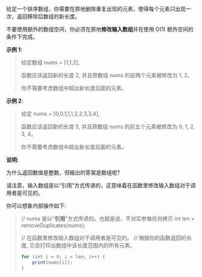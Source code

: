 给定一个排序数组，你需要在原地删除重复出现的元素，使得每个元素只出现一次，返回移除后数组的新长度。

不要使用额外的数组空间，你必须在原地**修改输入数组**并在使用 O(1) 额外空间的条件下完成。

**示例 1:**

> 给定数组 nums = [1,1,2],
> 
> 函数应该返回新的长度 2, 并且原数组 nums 的前两个元素被修改为 1, 2。
> 
> 你不需要考虑数组中超出新长度后面的元素。

**示例 2**:

> 给定 nums = [0,0,1,1,1,2,2,3,3,4],
> 
> 函数应该返回新的长度 5, 并且原数组 nums 的前五个元素被修改为 0, 1, 2, 3, 4。
> 
> 你不需要考虑数组中超出新长度后面的元素。

**说明:**

为什么返回数值是整数，但输出的答案是数组呢?

请注意，输入数组是以“引用”方式传递的，这意味着在函数里修改输入数组对于调用者是可见的。

你可以想象内部操作如下:

> // nums 是以“**引用**”方式传递的。也就是说，不对实参做任何拷贝
> int len = removeDuplicates(nums);
> 
> // 在函数里修改输入数组对于调用者是可见的。
> // 根据你的函数返回的长度, 它会打印出数组中该长度范围内的所有元素。
> ```javascript
> for (int i = 0; i < len; i++) {
>     print(nums[i]);
> }
> ```
